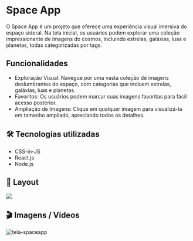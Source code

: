 # Space App
O Space App é um projeto que oferece uma experiência visual imersiva do espaço sideral. Na tela inicial, os usuários podem explorar uma coleção impressionante de imagens do cosmos, incluindo estrelas, galáxias, luas e planetas, todas categorizadas por tags.

## Funcionalidades
- Exploração Visual: Navegue por uma vasta coleção de imagens deslumbrantes do espaço, com categorias que incluem estrelas, galáxias, luas e planetas.
- Favoritos: Os usuários podem marcar suas imagens favoritas para fácil acesso posterior.
- Ampliação de Imagens: Clique em qualquer imagem para visualizá-la em tamanho ampliado, apreciando todos os detalhes.

## 🛠️ Tecnologias utilizadas

- CSS-in-JS
- React.js
- Node.js

## 🚧 Layout

<a href="https://www.figma.com/design/2LFVvhAwy08j6kCaPcnOzs/SpaceApp-%7C-React%3A-arquivos-estáticos-com-integração-de-conceito-área-de-component?node-id=89-4&t=hFKCAZKXbbahxDp2-0" target="_blank">
<img src="https://user-images.githubusercontent.com/71772559/178192253-4fe4757c-de57-4878-a38c-a483c25670b1.png" />
</a>

## 🎬 Imagens / Vídeos

![tela-spaceapp](https://github.com/Mctks2/space-app/assets/62295808/fb80e8b0-79ff-48cc-b7c0-8e838f0160e9)


